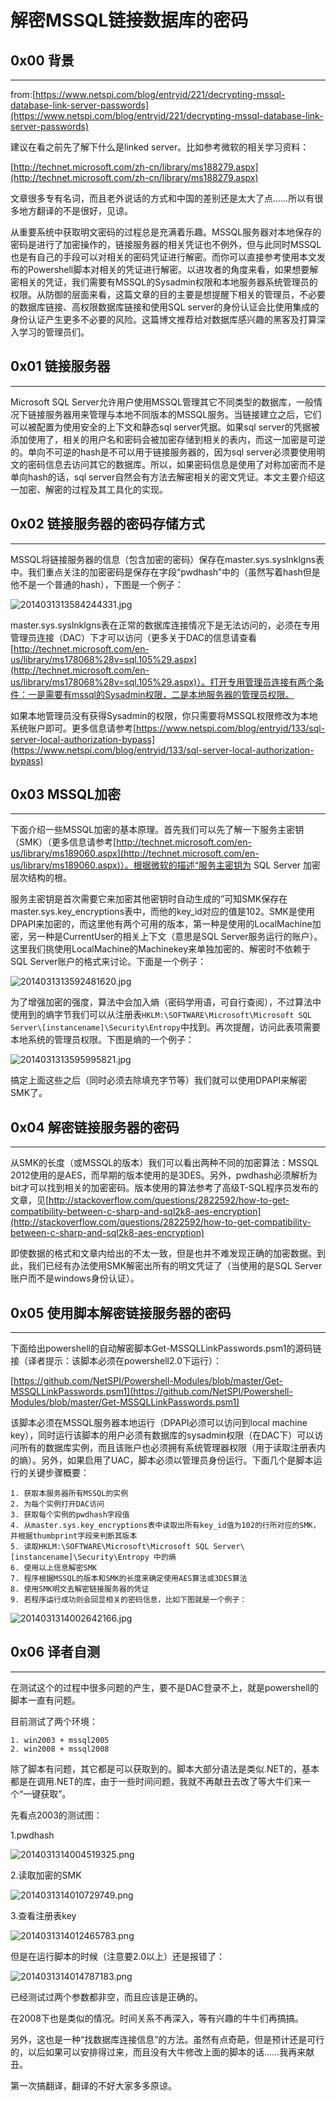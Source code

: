 # 解密MSSQL链接数据库的密码

0x00 背景
-------

* * *

from:[https://www.netspi.com/blog/entryid/221/decrypting-mssql-database-link-server-passwords](https://www.netspi.com/blog/entryid/221/decrypting-mssql-database-link-server-passwords)

建议在看之前先了解下什么是linked server。比如参考微软的相关学习资料：

[http://technet.microsoft.com/zh-cn/library/ms188279.aspx](http://technet.microsoft.com/zh-cn/library/ms188279.aspx)

文章很多专有名词，而且老外说话的方式和中国的差别还是太大了点……所以有很多地方翻译的不是很好，见谅。

从重要系统中获取明文密码的过程总是充满着乐趣。MSSQL服务器对本地保存的密码是进行了加密操作的，链接服务器的相关凭证也不例外，但与此同时MSSQL也是有自己的手段可以对相关的密码凭证进行解密。而你可以直接参考使用本文发布的Powershell脚本对相关的凭证进行解密。以进攻者的角度来看，如果想要解密相关的凭证，我们需要有MSSQL的Sysadmin权限和本地服务器系统管理员的权限。从防御的层面来看，这篇文章的目的主要是想提醒下相关的管理员，不必要的数据库链接、高权限数据库链接和使用SQL server的身份认证会比使用集成的身份认证产生更多不必要的风险。这篇博文推荐给对数据库感兴趣的黑客及打算深入学习的管理员们。

0x01 链接服务器
----------

* * *

Microsoft SQL Server允许用户使用MSSQL管理其它不同类型的数据库，一般情况下链接服务器用来管理与本地不同版本的MSSQL服务。当链接建立之后，它们可以被配置为使用安全的上下文和静态sql server凭据。如果sql server的凭据被添加使用了，相关的用户名和密码会被加密存储到相关的表内，而这一加密是可逆的。单向不可逆的hash是不可以用于链接服务器的，因为sql server必须要使用明文的密码信息去访问其它的数据库。所以，如果密码信息是使用了对称加密而不是单向hash的话，sql server自然会有方法去解密相关的密文凭证。本文主要介绍这一加密、解密的过程及其工具化的实现。

0x02 链接服务器的密码存储方式
-----------------

* * *

MSSQL将链接服务器的信息（包含加密的密码）保存在master.sys.syslnklgns表中。我们重点关注的加密密码是保存在字段“pwdhash”中的（虽然写着hash但是他不是一个普通的hash），下图是一个例子：

![2014031313584244331.jpg](http://drops.javaweb.org/uploads/images/441846499cd6e9072eac4d8456da681e67158b4b.jpg)

master.sys.syslnklgns表在正常的数据库连接情况下是无法访问的，必须在专用管理员连接（DAC）下才可以访问（更多关于DAC的信息请查看[http://technet.microsoft.com/en-us/library/ms178068%28v=sql.105%29.aspx](http://technet.microsoft.com/en-us/library/ms178068%28v=sql.105%29.aspx)）。打开专用管理员连接有两个条件：一是需要有mssql的Sysadmin权限，二是本地服务器的管理员权限。

如果本地管理员没有获得Sysadmin的权限，你只需要将MSSQL权限修改为本地系统账户即可。更多信息请参考[https://www.netspi.com/blog/entryid/133/sql-server-local-authorization-bypass](https://www.netspi.com/blog/entryid/133/sql-server-local-authorization-bypass)

0x03 MSSQL加密
------------

* * *

下面介绍一些MSSQL加密的基本原理。首先我们可以先了解一下服务主密钥（SMK）（更多信息请参考[http://technet.microsoft.com/en-us/library/ms189060.aspx](http://technet.microsoft.com/en-us/library/ms189060.aspx)）。根据微软的描述“服务主密钥为 SQL Server 加密层次结构的根。

服务主密钥是首次需要它来加密其他密钥时自动生成的”可知SMK保存在master.sys.key_encryptions表中，而他的key_id对应的值是102。SMK是使用DPAPI来加密的，而这里他有两个可用的版本，第一种是使用的LocalMachine加密，另一种是CurrentUser的相关上下文（意思是SQL Server服务运行的账户）。这里我们挑使用LocalMachine的Machinekey来单独加密的、解密时不依赖于SQL Server账户的格式来讨论。下面是一个例子：

![2014031313592481620.jpg](http://drops.javaweb.org/uploads/images/3af3b2b49773557ac0addaa3ff57e82a176146d5.jpg)

为了增强加密的强度，算法中会加入熵（密码学用语，可自行查阅），不过算法中使用到的熵字节我们可以从注册表`HKLM:\SOFTWARE\Microsoft\Microsoft SQL Server\[instancename]\Security\Entropy`中找到。再次提醒，访问此表项需要本地系统的管理员权限。下图是熵的一个例子：

![2014031313595995821.jpg](http://drops.javaweb.org/uploads/images/f990764ab77dedaf8a5ad769d195324ecc7ff44b.jpg)

搞定上面这些之后（同时必须去除填充字节等）我们就可以使用DPAPI来解密SMK了。

0x04 解密链接服务器的密码
---------------

* * *

从SMK的长度（或MSSQL的版本）我们可以看出两种不同的加密算法：MSSQL 2012使用的是AES，而早期的版本使用的是3DES。另外，pwdhash必须解析为bit才可以找到相关的加密密码。版本使用的算法参考了高级T-SQL程序员发布的文章，见[http://stackoverflow.com/questions/2822592/how-to-get-compatibility-between-c-sharp-and-sql2k8-aes-encryption](http://stackoverflow.com/questions/2822592/how-to-get-compatibility-between-c-sharp-and-sql2k8-aes-encryption)

即使数据的格式和文章内给出的不太一致，但是也并不难发现正确的加密数据。到此，我们已经有办法使用SMK解密出所有的明文凭证了（当使用的是SQL Server账户而不是windows身份认证）。

0x05 使用脚本解密链接服务器的密码
-------------------

* * *

下面给出powershell的自动解密脚本Get-MSSQLLinkPasswords.psm1的源码链接（译者提示：该脚本必须在powershell2.0下运行）：

[https://github.com/NetSPI/Powershell-Modules/blob/master/Get-MSSQLLinkPasswords.psm1](https://github.com/NetSPI/Powershell-Modules/blob/master/Get-MSSQLLinkPasswords.psm1)

该脚本必须在MSSQL服务器本地运行（DPAPI必须可以访问到local machine key），同时运行该脚本的用户必须有数据库的sysadmin权限（在DAC下）可以访问所有的数据库实例，而且该账户也必须拥有系统管理器权限（用于读取注册表内的熵）。另外，如果启用了UAC，脚本必须以管理员身份运行。下面几个是脚本运行的关键步骤概要：

```
1. 获取本服务器所有MSSQL的实例
2. 为每个实例打开DAC访问
3. 获取每个实例的pwdhash字段值
4. 从master.sys.key_encryptions表中读取出所有key_id值为102的行所对应的SMK，并根据thumbprint字段来判断其版本
5. 读取HKLM:\SOFTWARE\Microsoft\Microsoft SQL Server\[instancename]\Security\Entropy 中的熵
6. 使用以上信息解密SMK
7. 程序根据MSSQL的版本和SMK的长度来确定使用AES算法或3DES算法
8. 使用SMK明文去解密链接服务器的凭证
9. 若程序运行成功则会回显相关的密码信息，比如下图就是一个例子：

```

![2014031314002642166.jpg](http://drops.javaweb.org/uploads/images/4d780bc51c6d4c8046ff1f1ad8a7ae0283eaf36e.jpg)

0x06 译者自测
---------

* * *

在测试这个的过程中很多问题的产生，要不是DAC登录不上，就是powershell的脚本一直有问题。

目前测试了两个环境：

```
1. win2003 + mssql2005
2. win2008 + mssql2008

```

除了脚本有问题，其它都是可以获取到的。脚本大部分语法是类似.NET的，基本都是在调用.NET的库，由于一些时间问题，我就不再献丑去改了等大牛们来一个“一键获取”。

先看点2003的测试图：

1.pwdhash

![2014031314004519325.png](http://drops.javaweb.org/uploads/images/062590cb0256b13c0ef74cf91f191b18968a59e2.jpg)

2.读取加密的SMK

![2014031314010729749.png](http://drops.javaweb.org/uploads/images/29ca610a2fbe3201d593eeb3bb0d1c4a6001f2f7.jpg)

3.查看注册表key

![2014031314012465783.png](http://drops.javaweb.org/uploads/images/eda7aa44ebc3984c3a522c4763d681f479f82d0f.jpg)

但是在运行脚本的时候（注意要2.0以上）还是报错了：

![2014031314014787183.png](http://drops.javaweb.org/uploads/images/8f3e4cd179b95c275d62c7bf9ea11f5d0fcc64b7.jpg)

已经测试过两个参数都非空，而且应该是正确的。

在2008下也是类似的情况。时间关系不再深入，等有兴趣的牛牛们再搞搞。

另外，这也是一种“找数据库连接信息”的方法。虽然有点奇葩，但是预计还是可行的，以后如果可以安排得过来，而且没有大牛修改上面的脚本的话……我再来献丑。

第一次搞翻译，翻译的不好大家多多原谅。